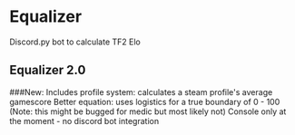 # Equalizer
Discord.py bot to calculate TF2 Elo 

## Equalizer 2.0
###New:
Includes profile system: calculates a steam profile's average gamescore
Better equation: uses logistics for a true boundary of 0 - 100
(Note: this might be bugged for medic but most likely not)
Console only at the moment - no discord bot integration
